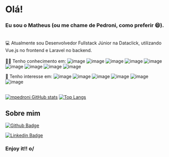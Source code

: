 # Olá!
### Eu sou o Matheus (ou me chame de Pedroni, como preferir 😄). <br /> <br />


💻 Atualmente sou Desenvolvedor Fullstack Júnior na Dataclick, utilizando Vue.js no frontend e Laravel no backend. <br /> <br />
👨‍💻 Tenho conhecimento em: 
  ![image](https://img.shields.io/badge/JavaScript-323330?style=for-the-badge&logo=javascript&logoColor=F7DF1E)
  ![image](https://img.shields.io/badge/TypeScript-007ACC?style=for-the-badge&logo=typescript&logoColor=white)
  ![image](https://img.shields.io/badge/Vue.js-35495E?style=for-the-badge&logo=vuedotjs&logoColor=4FC08D)
  ![image](https://img.shields.io/badge/HTML5-E34F26?style=for-the-badge&logo=html5&logoColor=white)
  ![image](https://img.shields.io/badge/CSS3-1572B6?style=for-the-badge&logo=css3&logoColor=white)
  ![image](https://img.shields.io/badge/Node.js-43853D?style=for-the-badge&logo=node-dot-js&logoColor=white)
  ![image](https://img.shields.io/badge/Docker-2CA5E0?style=for-the-badge&logo=docker&logoColor=white)
  ![image](https://img.shields.io/badge/PHP-777BB4?style=for-the-badge&logo=php&logoColor=white)
  ![image](https://img.shields.io/badge/Laravel-FF2D20?style=for-the-badge&logo=laravel&logoColor=white)
  <br />
 
📘 Tenho interesse em: 
  ![image](https://img.shields.io/badge/React_Native-20232A?style=for-the-badge&logo=react&logoColor=61DAFB)
  ![image](https://img.shields.io/badge/React-20232A?style=for-the-badge&logo=react&logoColor=61DAFB)
  ![image](https://img.shields.io/badge/nuxt.js-00C58E?style=for-the-badge&logo=nuxtdotjs&logoColor=white)
  ![image](https://img.shields.io/badge/next.js-000000?style=for-the-badge&logo=nextdotjs&logoColor=white)
  ![image](https://img.shields.io/badge/Rust-000000?style=for-the-badge&logo=rust&logoColor=white)
  ![image](https://img.shields.io/badge/Go-00ADD8?style=for-the-badge&logo=go&logoColor=white)
  <br /> <br />

[![mpedroni GitHub stats](https://github-readme-stats.vercel.app/api?username=mpedroni&show_icons=true&theme=dracula)](https://github.com/mpedroni/github-readme-stats)
[![Top Langs](https://github-readme-stats.vercel.app/api/top-langs/?username=mpedroni&layout=compact&theme=dracula)](https://github.com/mpedroni/github-readme-stats)


## Sobre mim

[![Github Badge](https://img.shields.io/badge/-Github-000?style=flat-square&logo=Github&logoColor=white&link=https://github.com/mpedroni)](https://github.com/mpedroni)

[![Linkedin Badge](https://img.shields.io/badge/-LinkedIn-blue?style=flat-square&logo=Linkedin&logoColor=white&link=https://www.linkedin.com/in/matheus-pedroni/)](https://www.linkedin.com/in/matheus-pedroni/)


### Enjoy it!! o/
